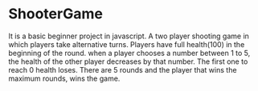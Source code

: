 # ShooterGame
It is a basic beginner project in javascript. A two player shooting game in which players take alternative turns. Players have full health(100) 
in the beginning of the round. when a player chooses a number between 1 to 5, the health of the other player decreases by that number.
The first one to reach 0 health loses. There are 5 rounds and the player that wins the maximum rounds, wins the game.
